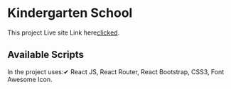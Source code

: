 # Kindergarten School

This project Live site Link here[clicked](https://react-kindergarten-school-assign9.netlify.app/).

## Available Scripts

In the project uses:✔ React JS, React Router, React Bootstrap, CSS3, Font Awesome Icon.
